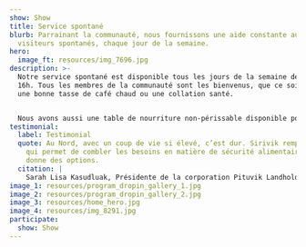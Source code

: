 ```yaml
---
show: Show
title: Service spontané
blurb: Parrainant la communauté, nous fournissons une aide constante aux
  visiteurs spontanés, chaque jour de la semaine.
hero:
  image_ft: resources/img_7696.jpg
description: >-
  Notre service spontané est disponible tous les jours de la semaine de 9h à
  16h. Tous les membres de la communauté sont les bienvenus, que ce soit pour
  une bonne tasse de café chaud ou une collation santé.


  Nous avons aussi une table de nourriture non-périssable disponible pour toute la communauté. Nous gardons en réserve des repas préparés congelés, des ingrédients de base et de la nourriture traditionnelle à partager avec les membres de la communauté qui ont un besoin urgent d’aide alimentaire.
testimonial:
  label: Testimonial
  quote: Au Nord, avec un coup de vie si élevé, c’est dur. Sirivik remplit le vide
    qui permet de combler les besoins en matière de sécurité alimentaire. Cela
    donne des options.
  citation: |
    Sarah Lisa Kasudluak, Présidente de la corporation Pituvik Landholding
image_1: resources/program_dropin_gallery_1.jpg
image_2: resources/program_dropin_gallery_2.jpg
image_3: resources/home_hero.jpg
image_4: resources/img_8291.jpg
participate:
  show: Show
---
```

